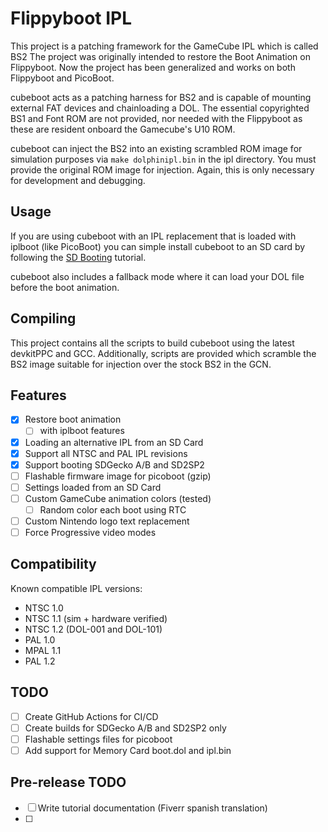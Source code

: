 # Flippyboot IPL

This project is a patching framework for the GameCube IPL which is called BS2
The project was originally intended to restore the Boot Animation on Flippyboot.
Now the project has been generalized and works on both Flippyboot and PicoBoot.

cubeboot acts as a patching harness for BS2 and is capable of mounting external
FAT devices and chainloading a DOL. The essential copyrighted BS1 and Font ROM 
are not provided, nor needed with the Flippyboot as these are resident onboard 
the Gamecube's U10 ROM.

cubeboot can inject the BS2 into an existing scrambled ROM image for simulation
purposes via `make dolphinipl.bin` in the ipl directory. You must provide the
original ROM image for injection. Again, this is only necessary for development
 and debugging.

## Usage

If you are using cubeboot with an IPL replacement that is loaded with iplboot
(like PicoBoot) you can simple install cubeboot to an SD card by following the
[SD Booting](./docs/SD_Boot.md) tutorial.

cubeboot also includes a fallback mode where it can load your DOL file before
the boot animation.

## Compiling

This project contains all the scripts to build cubeboot using the latest 
devkitPPC and GCC.  Additionally, scripts are provided which scramble the BS2
image suitable for injection over the stock BS2 in the GCN.

## Features
- [x] Restore boot animation
  - [ ] with iplboot features
- [x] Loading an alternative IPL from an SD Card
- [x] Support all NTSC and PAL IPL revisions
- [x] Support booting SDGecko A/B and SD2SP2
- [ ] Flashable firmware image for picoboot (gzip)
- [ ] Settings loaded from an SD Card
- [ ] Custom GameCube animation colors (tested)
  - [ ] Random color each boot using RTC
- [ ] Custom Nintendo logo text replacement
- [ ] Force Progressive video modes

## Compatibility

Known compatible IPL versions:
- NTSC 1.0
- NTSC 1.1 (sim + hardware verified)
- NTSC 1.2 (DOL-001 and DOL-101)
- PAL 1.0
- MPAL 1.1
- PAL 1.2

## TODO
- [ ] Create GitHub Actions for CI/CD
- [ ] Create builds for SDGecko A/B and SD2SP2 only
- [ ] Flashable settings files for picoboot
- [ ] Add support for Memory Card boot.dol and ipl.bin

## Pre-release TODO
- [ ] Write tutorial documentation (Fiverr spanish translation)
- [ ] 